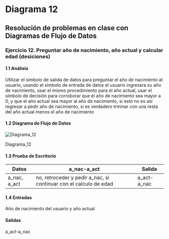 # Diagrama 12
## Resolución de problemas en clase con Diagramas de Flujo de Datos
### Ejercicio 12. Preguntar año de nacimiento, año actual y calcular edad (desiciones)
#### 1.1 Análisis
Utilizar el símbolo de salida de datos para preguntar el año de nacimiento al usuario, usando el símbolo de entrada de datos el usuario ingresara su año de nacimiento, usar el mismo procedimiento para el año actual, usar el símbolo de decisión para corroborar que el año de nacimiento sea mayor a 0, y que el año actual sea mayor al año de nacimiento, si esto no es así regresar a pedir año de nacimiento, si es verdadero trminar con una resta del año actual menos el año de nacimiento
#### 1.2 Diagrama de Flujo de Datos
![Diagrama_12](https://user-images.githubusercontent.com/113486125/190937257-faaceccb-4fa5-45bc-bdf0-186a4dc1e1d3.png)

Diagrama_12
#### 1.3 Prueba de Escritorio
| Datos | a_nac-a_act | Salida |
| ----------- | ----------- | ----------- |
| a_nac, a_act | no, retroceder y pedir a_nac, si continuar con el calculo de edad | a_act-a_nac |

#### 1.4 Entradas
Año de nacimiento del usuario y año actual
#### Salidas
a_act-a_nac
